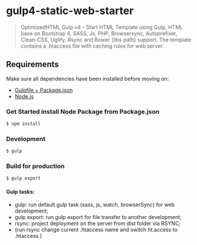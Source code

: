 # gulp4-static-web-starter
> OptimizedHTML Gulp v4 - Start HTML Template
> using Gulp, HTML base on Bootstrap 4, SASS, Js, PHP, Browsersync, Autoprefixer, Clean-CSS, Uglify, Rsync and Bower (libs path) support.
> The template contains a .htaccess file with caching rules for web server.

## Requirements
Make sure all dependencies have been installed before moving on:
* [Gulpfile + Package.json](https://gulpjs.com/docs/en/getting-started/quick-start)
* [Node.js](http://nodejs.org/)

### Get Started install Node Package from Package.json 
```bash
$ npm install 
```

### Development
```bash
$ gulp 
```

### Build for production
```bash
$ gulp export
```

#### Gulp tasks:
* gulp: run default gulp task (sass, js, watch, browserSync) for web development;
* gulp export: run gulp export for file transfer to another development;
* rsync: project deployment on the server from dist folder via RSYNC;
* (run rsync change current .htaccess name and switch ht.access to .htaccess )